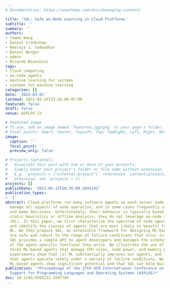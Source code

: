 ```yaml
---
# Documentation: https://wowchemy.com/docs/managing-content/

title: 'SOL: Safe on-Node Learning in Cloud Platforms'
subtitle: ''
summary: ''
authors:
- Yawen Wang
- Daniel Crankshaw
- Neeraja J. Yadwadkar
- Daniel Berger
- admin
- Ricardo Bianchini
tags:
- Cloud computing
- on-node agents
- machine learning for systems
- systems for machine learning
categories: []
date: '2022-03-01'
lastmod: 2022-05-15T13:35:09-07:00
featured: false
draft: false
venue: ASPLOS'22

# Featured image
# To use, add an image named `featured.jpg/png` to your page's folder.
# Focal points: Smart, Center, TopLeft, Top, TopRight, Left, Right, BottomLeft, Bottom, BottomRight.
image:
  caption: ''
  focal_point: ''
  preview_only: false

# Projects (optional).
#   Associate this post with one or more of your projects.
#   Simply enter your project's folder or file name without extension.
#   E.g. `projects = ["internal-project"]` references `content/project/deep-learning/index.md`.
#   Otherwise, set `projects = []`.
projects: []
publishDate: '2022-05-15T20:35:09.284524Z'
publication_types:
- '1'
abstract: Cloud platforms run many software agents on each server node. These agents
  manage all aspects of node operation, and in some cases frequently collect data
  and make decisions. Unfortunately, their behavior is typically based on pre-defined
  static heuristics or offline analysis; they do not leverage on-node machine learning
  (ML). In this paper, we first characterize the spectrum of node agents in Azure,
  and identify the classes of agents that are most likely to benefit from on-node
  ML. We then propose SOL, an extensible framework for designing ML-based agents that
  are safe and robust to the range of failure conditions that occur in production.
  SOL provides a simple API to agent developers and manages the scheduling and running
  of the agent-specific functions they write. We illustrate the use of SOL by implementing
  three ML-based agents that manage CPU cores, node power, and memory placement. Our
  experiments show that (1) ML substantially improves our agents, and (2) SOL ensures
  that agents operate safely under a variety of failure conditions. We conclude that
  ML-based agents show significant potential and that SOL can help build them.
publication: '*Proceedings of the 27th ACM International Conference on Architectural
  Support for Programming Languages and Operating Systems (ASPLOS)*'
doi: 10.1145/3503222.3507704
---
```

